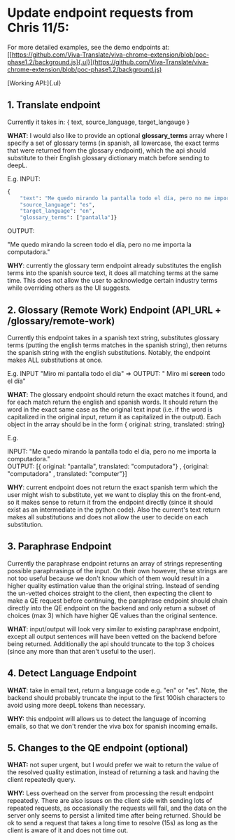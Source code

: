 # Update endpoint requests from Chris 11/5:

For more detailed examples, see the demo endpoints at: [[https://github.com/Viva-Translate/viva-chrome-extension/blob/poc-phase1.2/background.js]{.ul}](https://github.com/Viva-Translate/viva-chrome-extension/blob/poc-phase1.2/background.js)

[Working API:]{.ul}

## 1. Translate endpoint

Currently it takes in: { text, source_language, target_langauge }

**WHAT**: I would also like to provide an optional **glossary_terms** array where I specify a set of glossary terms (in spanish, all lowercase, the exact terms that were returned from the glossary endpoint), which the api should substitute to their English glossary dictionary match before sending to deepL.

E.g. INPUT:

```python
{
    "text": "Me quedo mirando la pantalla todo el día, pero no me importa la computadora.",
    "source_language": "es",
    "target_language": "en",
    "glossary_terms": ["pantalla"]}
```

OUTPUT:

"Me quedo mirando la screen todo el día, pero no me importa la computadora."

**WHY**: currently the glossary term endpoint already substitutes the english terms into the spanish source text, it does all matching terms at the same time. This does not allow the user to acknowledge certain industry terms while overriding others as the UI suggests.

## 2. Glossary (Remote Work) Endpoint (API_URL + /glossary/remote-work)

Currently this endpoint takes in a spanish text string, substitutes glossary terms (putting the english terms matches in the spanish string), then returns the spanish string with the english substitutions. Notably, the endpoint makes ALL substitutions at once.

E.g. INPUT "Miro mi pantalla todo el día" ⇒ OUTPUT: " Miro mi **screen** todo el día"

**WHAT**: The glossary endpoint should return the exact matches it found, and for each match return the english and spanish words. It should return the word in the exact same case as the original text input (i.e. if the word is capitalized in the original input, return it as capitalized in the output). Each object in the array should be in the form { original: string, translated: string}

E.g.

INPUT: "Me quedo mirando la pantalla todo el día, pero no me importa la computadora."\
OUTPUT: \[{ original: "pantalla", translated: "computadora"} , {original: "computadora" , translated: "computer"}\]

**WHY**: current endpoint does not return the exact spanish term which the user might wish to substitute, yet we want to display this on the front-end, so it makes sense to return it from the endpoint directly (since it should exist as an intermediate in the python code). Also the current's text return makes all substitutions and does not allow the user to decide on each substitution.

## 3. Paraphrase Endpoint

Currently the paraphrase endpoint returns an array of strings representing possible paraphrasings of the input. On their own however, these strings are not too useful because we don't know which of them would result in a higher quality estimation value than the original string. Instead of sending the un-vetted choices straight to the client, then expecting the client to make a QE request before continuing, the paraphrase endpoint should chain directly into the QE endpoint on the backend and only return a subset of choices (max 3) which have higher QE values than the original sentence.

**WHAT**: input/output will look very similar to existing paraphrase endpoint, except all output sentences will have been vetted on the backend before being returned. Additionally the api should truncate to the top 3 choices (since any more than that aren't useful to the user).

## 4. Detect Language Endpoint

**WHAT**: take in email text, return a language code e.g. "en" or "es". Note, the backend should probably truncate the input to the first 100ish characters to avoid using more deepL tokens than necessary.

**WHY:** this endpoint will allows us to detect the language of incoming emails, so that we don't render the viva box for spanish incoming emails.

## 5. Changes to the QE endpoint (optional)

**WHAT:** not super urgent, but I would prefer we wait to return the value of the resolved quality estimation, instead of returning a task and having the client repeatedly query.

**WHY:** Less overhead on the server from processing the result endpoint repeatedly. There are also issues on the client side with sending lots of repeated requests, as occasionally the requests will fail, and the data on the server only seems to persist a limited time after being returned. Should be ok to send a request that takes a long time to resolve (15s) as long as the client is aware of it and does not time out.
